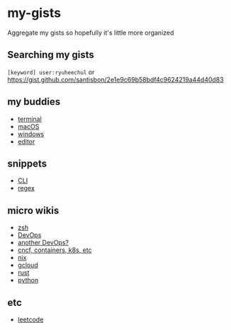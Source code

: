 # my-gists
Aggregate my gists so hopefully it's little more organized

## Searching my gists
`[keyword] user:ryuheechul` or https://gist.github.com/santisbon/2e1e9c69b58bdf4c9624219a44d40d83


## my buddies
- [terminal](https://gist.github.com/ryuheechul/57e1e67af81bed30a607f8f716e6a189)
- [macOS](https://gist.github.com/ryuheechul/3918366306f6b7f02c250dcb0cbee4ec)
- [windows](https://gist.github.com/ryuheechul/494f4e6f08eaca34ef00ab8b238eca2a)
- [editor](https://gist.github.com/ryuheechul/55f69bb4153e9fc11eb7663019e80ac5)

## snippets
- [CLI](https://gist.github.com/ryuheechul/72aa19933d52b5d1085519dafa4ecb20)
- [regex](https://gist.github.com/ryuheechul/cd728a11e3e2b6d938b709dc6532f7d0)

## micro wikis
- [zsh](https://gist.github.com/ryuheechul/3127bc326ef104465e64be236d7b918e)
- [DevOps](https://gist.github.com/ryuheechul/c60b1531f1105b794ef627a33fd523ea)
- [another DevOps?](https://gist.github.com/ryuheechul/c77c5eadba3e71d10668614b8215b1e6)
- [cncf, containers, k8s, etc](https://gist.github.com/ryuheechul/c0d4c6bbb558d46d05336ddf5dedec73)
- [nix](https://gist.github.com/ryuheechul/a0bd4e4b69565da86301ee8cc26311e1)
- [gcloud](https://gist.github.com/ryuheechul/cdd13406b26e61ee0d6cda70d674fe04)
- [rust](https://gist.github.com/ryuheechul/cb9421409a95a9cd5bf94cd74d1627f0)
- [python](https://gist.github.com/ryuheechul/c2a71d53cb6c2ec7827b15ab8843add1)

## etc
- [leetcode](https://gist.github.com/ryuheechul/3db9025e025e0641218e9556c8f8109d)
